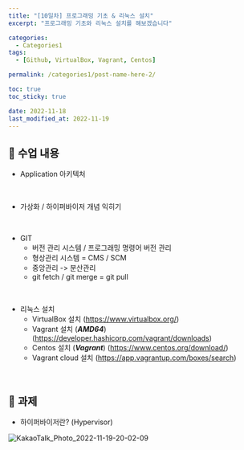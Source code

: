 ```yaml
---
title: "[10일차] 프로그래밍 기초 & 리눅스 설치"
excerpt: "프로그래밍 기초와 리눅스 설치를 해보겠습니다"

categories:
  - Categories1
tags:
  - [Github, VirtualBox, Vagrant, Centos]

permalink: /categories1/post-name-here-2/

toc: true
toc_sticky: true

date: 2022-11-18
last_modified_at: 2022-11-19
---
```


## 🦥 수업 내용

* Application 아키텍처
<br>

* 가상화 / 하이퍼바이저 개념 익히기
<br>

* GIT
  - 버전 관리 시스템 / 프로그래밍 명령어 버전 관리
  - 형상관리 시스템 = CMS / SCM
  - 중앙관리 -> 분산관리
  - git fetch / git merge = git pull  
<br>

* 리눅스 설치
  - VirtualBox 설치 (https://www.virtualbox.org/)
  - Vagrant 설치 (_**AMD64**_) (https://developer.hashicorp.com/vagrant/downloads)
  - Centos 설치 (_**Vagrant**_) (https://www.centos.org/download/)
  - Vagrant cloud 설치 (https://app.vagrantup.com/boxes/search)
<br>

## 🦥 과제

* 하이퍼바이저란? (Hypervisor)

![KakaoTalk_Photo_2022-11-19-20-02-09](https://user-images.githubusercontent.com/118426890/202847470-98a5b8b6-0e8f-475f-817b-93f09d5d6be4.jpeg)



